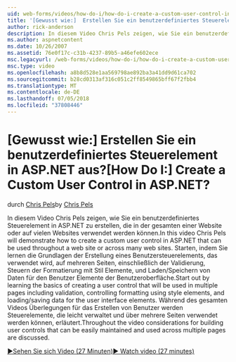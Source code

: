 ```yaml
---
uid: web-forms/videos/how-do-i/how-do-i-create-a-custom-user-control-in-aspnet
title: '[Gewusst wie:]  Erstellen Sie ein benutzerdefiniertes Steuerelement in ASP.NET aus? | Microsoft-Dokumentation'
author: rick-anderson
description: In diesem Video Chris Pels zeigen, wie Sie ein benutzerdefiniertes Steuerelement in ASP.NET zu erstellen, die in der gesamten einer Website oder auf vielen Websites verwendet werden können. STA...
ms.author: aspnetcontent
ms.date: 10/26/2007
ms.assetid: 76e0f17c-c31b-4237-89b5-a46efe602ece
msc.legacyurl: /web-forms/videos/how-do-i/how-do-i-create-a-custom-user-control-in-aspnet
msc.type: video
ms.openlocfilehash: a8b8d528e1aa569798ae892ba3a41dd9d61ca702
ms.sourcegitcommit: b28cd0313af316c051c2ff8549865bff67f2fbb4
ms.translationtype: MT
ms.contentlocale: de-DE
ms.lasthandoff: 07/05/2018
ms.locfileid: "37808446"
---
```

<a name="how-do-i--create-a-custom-user-control-in-aspnet"></a><span data-ttu-id="eb63e-105">[Gewusst wie:]  Erstellen Sie ein benutzerdefiniertes Steuerelement in ASP.NET aus?</span><span class="sxs-lookup"><span data-stu-id="eb63e-105">[How Do I:]  Create a Custom User Control in ASP.NET?</span></span>
====================
<span data-ttu-id="eb63e-106">durch [Chris Pels](https://twitter.com/chrispels)</span><span class="sxs-lookup"><span data-stu-id="eb63e-106">by [Chris Pels](https://twitter.com/chrispels)</span></span>

<span data-ttu-id="eb63e-107">In diesem Video Chris Pels zeigen, wie Sie ein benutzerdefiniertes Steuerelement in ASP.NET zu erstellen, die in der gesamten einer Website oder auf vielen Websites verwendet werden können.</span><span class="sxs-lookup"><span data-stu-id="eb63e-107">In this video Chris Pels will demonstrate how to create a custom user control in ASP.NET that can be used throughout a web site or across many web sites.</span></span> <span data-ttu-id="eb63e-108">Starten, indem Sie lernen die Grundlagen der Erstellung eines Benutzersteuerelements, das verwendet wird, auf mehreren Seiten, einschließlich der Validierung, Steuern der Formatierung mit Stil Elemente, und Laden/Speichern von Daten für den Benutzer Elemente der Benutzeroberfläche.</span><span class="sxs-lookup"><span data-stu-id="eb63e-108">Start out by learning the basics of creating a user control that will be used in multiple pages including validation, controlling formatting using style elements, and loading/saving data for the user interface elements.</span></span> <span data-ttu-id="eb63e-109">Während des gesamten Videos Überlegungen für das Erstellen von Benutzer werden Steuerelemente, die leicht verwaltet und über mehrere Seiten verwendet werden können, erläutert.</span><span class="sxs-lookup"><span data-stu-id="eb63e-109">Throughout the video considerations for building user controls that can be easily maintained and used across multiple pages are discussed.</span></span>

[<span data-ttu-id="eb63e-110">&#9654;Sehen Sie sich Video (27 Minuten)</span><span class="sxs-lookup"><span data-stu-id="eb63e-110">&#9654; Watch video (27 minutes)</span></span>](https://channel9.msdn.com/Blogs/ASP-NET-Site-Videos/how-do-i-create-a-custom-user-control-in-aspnet)
